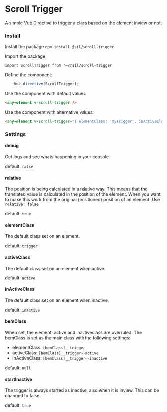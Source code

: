 # Scroll Trigger

A simple Vue Directive to trigger a class based on the element inview or not. 


### Install

Install the package
`npm install @sil/scroll-trigger`


Import the package

`import ScrollTrigger from '~/@sil/scroll-trigger`

Define the component:

```js
	Vue.directive(ScrollTrigger);
```

Use the component with default values:

```html
<any-element v-scroll-trigger />	
```

Use the component with alternative values:
```html
<any-element v-scroll-trigger="{ elementClass: 'myTrigger', inActiveClass: 'myTrigger-inactive', activeClass: 'myTrigger-active' }" />	
```


### Settings

#### debug
Get logs and see whats happening in your console. 

default: `false`

#### relative
The position is being calculated in a relative way. This means that the translated value is calculated in the position
of the element. When you want to make this work from the original (positioned) position of an element. Use `relative: false` 

default: `true`

#### elementClass
The default class set on an element. 

default: `trigger`

#### activeClass
The default class set on an element when active. 

default: `active`

#### inActiveClass
The default class set on an element when inactive.

default: `inactive`

#### bemClass
When set, the element, active and inactiveclass are overruled. The bemClass is set as the main class with the following settings:
- elementClass: `[bemClass]__trigger`
- activeClass: `[bemClass]__trigger--active`
- inActiveClass: `[bemClass]__trigger--inactive`

default: `null`

#### startInactive
The trigger is always started as inactive, also when it is inview. This can be changed to false. 

default: `true`